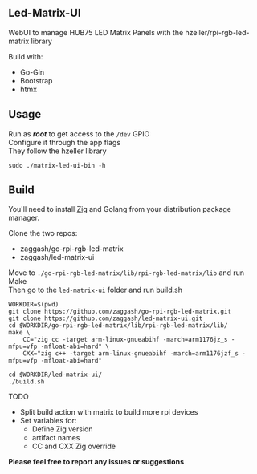 ## Led-Matrix-UI  

WebUI to manage HUB75 LED Matrix Panels with the hzeller/rpi-rgb-led-matrix library  

Build with:  
  * Go-Gin
  * Bootstrap
  * htmx

## Usage  

Run as ***root*** to get access to the `/dev` GPIO  
Configure it through the app flags  
They follow the hzeller library  
```  
sudo ./matrix-led-ui-bin -h
```

## Build  

You'll need to install [Zig](https://ziglang.org/) and Golang from your distribution package manager.  

Clone the two repos:  
 * zaggash/go-rpi-rgb-led-matrix
 * zaggash/led-matrix-ui

Move to `./go-rpi-rgb-led-matrix/lib/rpi-rgb-led-matrix/lib` and run Make  
Then go to the `led-matrix-ui` folder and run build.sh  

```
WORKDIR=$(pwd)
git clone https://github.com/zaggash/go-rpi-rgb-led-matrix.git
git clone https://github.com/zaggash/led-matrix-ui.git
cd $WORKDIR/go-rpi-rgb-led-matrix/lib/rpi-rgb-led-matrix/lib/
make \
    CC="zig cc -target arm-linux-gnueabihf -march=arm1176jz_s -mfpu=vfp -mfloat-abi=hard" \
    CXX="zig c++ -target arm-linux-gnueabihf -march=arm1176jzf_s -mfpu=vfp -mfloat-abi=hard"

cd $WORKDIR/led-matrix-ui/
./build.sh
```

TODO
 * Split build action with matrix to build more rpi devices
 * Set variables for:
   - Define Zig version
   - artifact names
   - CC and CXX Zig override

__Please feel free to report any issues or suggestions__

